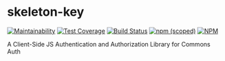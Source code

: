 # skeleton-key

[![Maintainability](https://api.codeclimate.com/v1/badges/374376e1799c1f4cf8d6/maintainability)](https://codeclimate.com/github/rocketbase-io/skeleton-key/maintainability)
[![Test Coverage](https://api.codeclimate.com/v1/badges/374376e1799c1f4cf8d6/test_coverage)](https://codeclimate.com/github/rocketbase-io/skeleton-key/test_coverage)
[![Build Status](https://travis-ci.com/rocketbase-io/skeleton-key.svg?branch=master)](https://travis-ci.com/rocketbase-io/skeleton-key)
[![npm (scoped)](https://img.shields.io/npm/v/@rocketbase/skeleton-key)](https://www.npmjs.com/package/@rocketbase/skeleton-key)
[![NPM](https://img.shields.io/npm/l/@rocketbase/skeleton-key)](LICENSE.md)



A Client-Side JS Authentication and Authorization Library for Commons Auth
